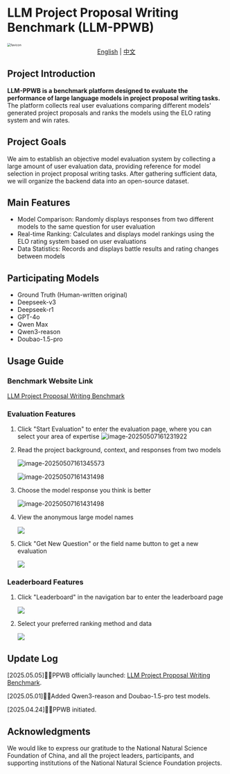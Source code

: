 # LLM Project Proposal Writing Benchmark (LLM-PPWB)

<img src="./favicon.png" alt="favicon" style="zoom:50%;" />
<div align="middle">
  <a href="README.md">English</a> | <a href="README_zh.md">中文</a>
</div>


## Project Introduction

**LLM-PPWB is a benchmark platform designed to evaluate the performance of large language models in project proposal writing tasks.** The platform collects real user evaluations comparing different models' generated project proposals and ranks the models using the ELO rating system and win rates.

## Project Goals

We aim to establish an objective model evaluation system by collecting a large amount of user evaluation data, providing reference for model selection in project proposal writing tasks. After gathering sufficient data, we will organize the backend data into an open-source dataset.

## Main Features

- Model Comparison: Randomly displays responses from two different models to the same question for user evaluation
- Real-time Ranking: Calculates and displays model rankings using the ELO rating system based on user evaluations
- Data Statistics: Records and displays battle results and rating changes between models

## Participating Models

- Ground Truth (Human-written original)
- Deepseek-v3
- Deepseek-r1
- GPT-4o
- Qwen Max
- Qwen3-reason
- Doubao-1.5-pro

## Usage Guide

### Benchmark Website Link

[LLM Project Proposal Writing Benchmark](http://8.140.232.135:54321/)

### Evaluation Features

1. Click "Start Evaluation" to enter the evaluation page, where you can select your area of expertise
  ![image-20250507161231922](./image/image-20250507161231922.png)

2. Read the project background, context, and responses from two models

   ![image-20250507161345573](./image/image-20250507161345573.png)

   ![image-20250507161431498](./image/image-20250507161431498.png)

3. Choose the model response you think is better

   ![image-20250507161431498](./image/2025-05-07-161512.png)

4. View the anonymous large model names

   ![](./image/2025-05-07-161725.png)

5. Click "Get New Question" or the field name button to get a new evaluation

   ![](./image/2025-05-07-162001.png)

### Leaderboard Features

1. Click "Leaderboard" in the navigation bar to enter the leaderboard page

   ![](C:/Users/98750/Desktop/LLM-PPWB/image/2025-05-07-162102.png)

2. Select your preferred ranking method and data

   ![](C:/Users/98750/Desktop/LLM-PPWB/image/2025-05-07-162217.png)

## Update Log

[2025.05.05]🎯📢PPWB officially launched: [LLM Project Proposal Writing Benchmark](http://8.140.232.135:54321/).

[2025.05.01]🎯📢Added Qwen3-reason and Doubao-1.5-pro test models.

[2025.04.24]🎯📢PPWB initiated.

## Acknowledgments

We would like to express our gratitude to the National Natural Science Foundation of China, and all the project leaders, participants, and supporting institutions of the National Natural Science Foundation projects.
